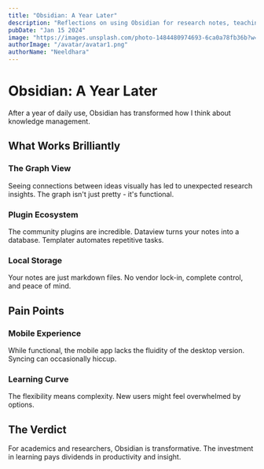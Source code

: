 ```yaml
---
title: "Obsidian: A Year Later"
description: "Reflections on using Obsidian for research notes, teaching materials, and personal knowledge management."
pubDate: "Jan 15 2024"
image: "https://images.unsplash.com/photo-1484480974693-6ca0a78fb36b?w=400&auto=format&fit=crop&q=60"
authorImage: "/avatar/avatar1.png"
authorName: "Neeldhara"
---
```


# Obsidian: A Year Later

After a year of daily use, Obsidian has transformed how I think about knowledge management.

## What Works Brilliantly

### The Graph View
Seeing connections between ideas visually has led to unexpected research insights. The graph isn't just pretty - it's functional.

### Plugin Ecosystem
The community plugins are incredible. Dataview turns your notes into a database. Templater automates repetitive tasks.

### Local Storage
Your notes are just markdown files. No vendor lock-in, complete control, and peace of mind.

## Pain Points

### Mobile Experience
While functional, the mobile app lacks the fluidity of the desktop version. Syncing can occasionally hiccup.

### Learning Curve
The flexibility means complexity. New users might feel overwhelmed by options.

## The Verdict

For academics and researchers, Obsidian is transformative. The investment in learning pays dividends in productivity and insight.
